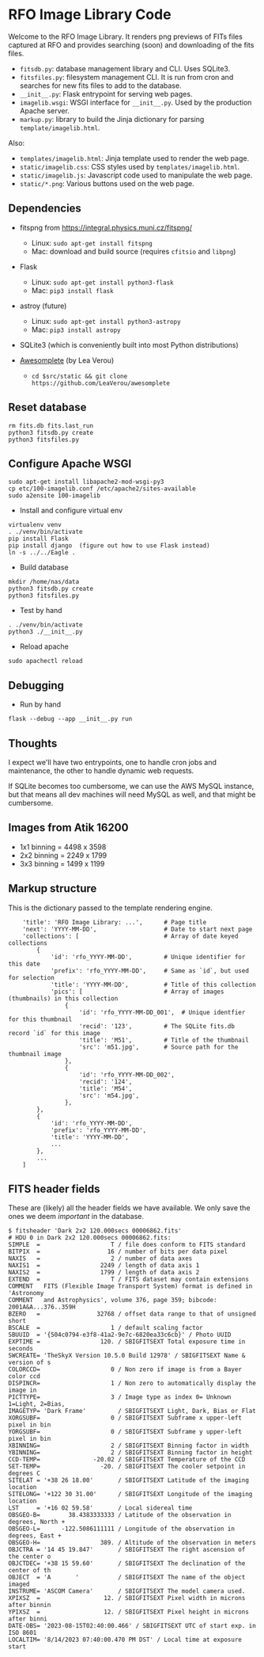 # RFO Image Library Code

Welcome to the RFO Image Library.  It renders png previews of FITs files captured at RFO and provides searching (soon) and downloading of the fits files.

* `fitsdb.py`: database management library and CLI.  Uses SQLite3.
* `fitsfiles.py`: filesystem management CLI.  It is run from cron and searches for new fits files to add to the database.
* `__init__.py`: Flask entrypoint for serving web pages.
* `imagelib.wsgi`: WSGI interface for `__init__.py`.  Used by the production Apache server.
* `markup.py`: library to build the Jinja dictionary for parsing `template/imagelib.html`.

Also:

* `templates/imagelib.html`: Jinja template used to render the web page.
* `static/imagelib.css`: CSS styles used by `templates/imagelib.html`.
* `static/imagelib.js`: Javascript code used to manipulate the web page.
* `static/*.png`: Various buttons used on the web page.

## Dependencies

* fitspng from https://integral.physics.muni.cz/fitspng/
  * Linux: `sudo apt-get install fitspng`
  * Mac: download and build source (requires `cfitsio` and `libpng`)

* Flask
  * Linux: `sudo apt-get install python3-flask`
  * Mac: `pip3 install flask`

* astroy (future)
  * Linux: `sudo apt-get install python3-astropy`
  * Mac: `pip3 install astropy`

* SQLite3 (which is conveniently built into most Python distributions)

* [Awesomplete](https://projects.verou.me/awesomplete/) (by Lea Verou)
  * `cd $src/static && git clone https://github.com/LeaVerou/awesomplete`

## Reset database

```
rm fits.db fits.last_run
python3 fitsdb.py create
python3 fitsfiles.py
```

## Configure Apache WSGI

```
sudo apt-get install libapache2-mod-wsgi-py3
cp etc/100-imagelib.conf /etc/apache2/sites-available
sudo a2ensite 100-imagelib
```

* Install and configure virtual env 

```
virtualenv venv
. ./venv/bin/activate
pip install Flask
pip install django  (figure out how to use Flask instead)
ln -s ../../Eagle .
```

* Build database

```
mkdir /home/nas/data
python3 fitsdb.py create
python3 fitsfiles.py
```

* Test by hand

```
. ./venv/bin/activate
python3 ./__init__.py
```

* Reload apache

```
sudo apachectl reload
```

## Debugging

* Run by hand

```
flask --debug --app __init__.py run
```


## Thoughts

I expect we'll have two entrypoints, one to handle cron jobs and maintenance, the other to handle dynamic web requests.

If SQLite becomes too cumbersome, we can use the AWS MySQL instance, but that means all dev machines will need MySQL
as well, and that might be cumbersome.

## Images from Atik 16200

* 1x1 binning = 4498 x 3598
* 2x2 binning = 2249 x 1799
* 3x3 binning = 1499 x 1199 

## Markup structure

This is the dictionary passed to the template rendering engine.

```
    'title': 'RFO Image Library: ...',      # Page title
    'next': 'YYYY-MM-DD',                   # Date to start next page
    'collections': [                        # Array of date keyed collections
        {
            'id': 'rfo_YYYY-MM-DD',         # Unique identifier for this date
            'prefix': 'rfo_YYYY-MM-DD',     # Same as `id`, but used for selection
            'title': 'YYYY-MM-DD',          # Title of this collection
            'pics': [                       # Array of images (thumbnails) in this collection
                {
                    'id': 'rfo_YYYY-MM-DD_001',  # Unique identfier for this thumbnail
                    'recid': '123',         # The SQLite fits.db record `id` for this image
                    'title': 'M51',         # Title of the thumbnail
                    'src': 'm51.jpg',       # Source path for the thumbnail image
                },
                {
                    'id': 'rfo_YYYY-MM-DD_002',
                    'recid': '124',
                    'title': 'M54',
                    'src': 'm54.jpg',
                },
        },
        {
            'id': 'rfo_YYYY-MM-DD',
            'prefix': 'rfo_YYYY-MM-DD',
            'title': 'YYYY-MM-DD',
            ...
        },
        ...
    ]
```

## FITS header fields

These are (likely) all the header fields we have available.  We only save the ones we deem <i>important</i>
in the database.

```
$ fitsheader 'Dark 2x2 120.000secs 00006862.fits'
# HDU 0 in Dark 2x2 120.000secs 00006862.fits:
SIMPLE  =                    T / file does conform to FITS standard
BITPIX  =                   16 / number of bits per data pixel
NAXIS   =                    2 / number of data axes
NAXIS1  =                 2249 / length of data axis 1
NAXIS2  =                 1799 / length of data axis 2
EXTEND  =                    T / FITS dataset may contain extensions
COMMENT   FITS (Flexible Image Transport System) format is defined in 'Astronomy
COMMENT   and Astrophysics', volume 376, page 359; bibcode: 2001A&A...376..359H
BZERO   =                32768 / offset data range to that of unsigned short
BSCALE  =                    1 / default scaling factor
SBUUID  = '{504c0794-e3f8-41a2-9e7c-6820ea33c6cb}' / Photo UUID
EXPTIME =                 120. / SBIGFITSEXT Total exposure time in seconds
SWCREATE= 'TheSkyX Version 10.5.0 Build 12978' / SBIGFITSEXT Name & version of s
COLORCCD=                    0 / Non zero if image is from a Bayer color ccd
DISPINCR=                    1 / Non zero to automatically display the image in
PICTTYPE=                    3 / Image type as index 0= Unknown 1=Light, 2=Bias,
IMAGETYP= 'Dark Frame'         / SBIGFITSEXT Light, Dark, Bias or Flat
XORGSUBF=                    0 / SBIGFITSEXT Subframe x upper-left pixel in bin
YORGSUBF=                    0 / SBIGFITSEXT Subframe y upper-left pixel in bin
XBINNING=                    2 / SBIGFITSEXT Binning factor in width
YBINNING=                    2 / SBIGFITSEXT Binning factor in height
CCD-TEMP=               -20.02 / SBIGFITSEXT Temperature of the CCD
SET-TEMP=                 -20. / SBIGFITSEXT The cooler setpoint in degrees C
SITELAT = '+38 26 18.00'       / SBIGFITSEXT Latitude of the imaging location
SITELONG= '+122 30 31.00'      / SBIGFITSEXT Longitude of the imaging location
LST     = '+16 02 59.58'       / Local sidereal time
OBSGEO-B=        38.4383333333 / Latitude of the observation in degrees, North +
OBSGEO-L=      -122.5086111111 / Longitude of the observation in degrees, East +
OBSGEO-H=                 389. / Altitude of the observation in meters
OBJCTRA = '14 45 19.847'       / SBIGFITSEXT The right ascension of the center o
OBJCTDEC= '+38 15 59.60'       / SBIGFITSEXT The declination of the center of th
OBJECT  = 'A       '           / SBIGFITSEXT The name of the object imaged
INSTRUME= 'ASCOM Camera'       / SBIGFITSEXT The model camera used.
XPIXSZ  =                  12. / SBIGFITSEXT Pixel width in microns after binnin
YPIXSZ  =                  12. / SBIGFITSEXT Pixel height in microns after binni
DATE-OBS= '2023-08-15T02:40:00.466' / SBIGFITSEXT UTC of start exp. in ISO 8601
LOCALTIM= '8/14/2023 07:40:00.470 PM DST' / Local time at exposure start
```
